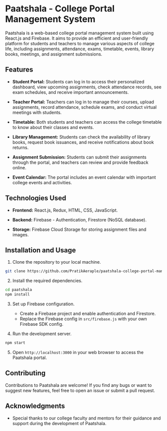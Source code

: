 # Paatshala - College Portal Management System

Paatshala is a web-based college portal management system built using React.js and Firebase. It aims to provide an efficient and user-friendly platform for students and teachers to manage various aspects of college life, including assignments, attendance, exams, timetable, events, library books, meetings, and assignment submissions.

## Features

- **Student Portal:** Students can log in to access their personalized dashboard, view upcoming assignments, check attendance records, see exam schedules, and receive important announcements.

- **Teacher Portal:** Teachers can log in to manage their courses, upload assignments, record attendance, schedule exams, and conduct virtual meetings with students.

- **Timetable:** Both students and teachers can access the college timetable to know about their classes and events.

- **Library Management:** Students can check the availability of library books, request book issuances, and receive notifications about book returns.

- **Assignment Submission:** Students can submit their assignments through the portal, and teachers can review and provide feedback online.

- **Event Calendar:** The portal includes an event calendar with important college events and activities.

## Technologies Used

- **Frontend:** React.js, Redux, HTML, CSS, JavaScript.

- **Backend:** Firebase - Authentication, Firestore (NoSQL database).

- **Storage:** Firebase Cloud Storage for storing assignment files and images.

## Installation and Usage

1. Clone the repository to your local machine.
```bash
git clone https://github.com/PratikAeraple/paatshala-college-portal-management.git
```

2. Install the required dependencies.
```bash
cd paatshala
npm install
```

3. Set up Firebase configuration.
   - Create a Firebase project and enable authentication and Firestore.
   - Replace the Firebase config in `src/firebase.js` with your own Firebase SDK config.

4. Run the development server.
```bash
npm start
```

5. Open `http://localhost:3000` in your web browser to access the Paatshala portal.

## Contributing

Contributions to Paatshala are welcome! If you find any bugs or want to suggest new features, feel free to open an issue or submit a pull request.

## Acknowledgments

- Special thanks to our college faculty and mentors for their guidance and support during the development of Paatshala.
